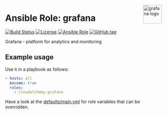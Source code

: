 <p><img src="https://pbs.twimg.com/profile_images/806984496381886464/F7LUp1W2.jpg" alt="grafana logo" title="grafana" align="right" height="60" /></p>

Ansible Role: grafana
===================

[![Build Status](https://travis-ci.org/cloudalchemy/ansible-grafana.svg?branch=master)](https://travis-ci.org/cloudalchemy/ansible-grafana) [![License](https://img.shields.io/badge/license-MIT%20License-brightgreen.svg)](https://opensource.org/licenses/MIT) [![Ansible Role](https://img.shields.io/badge/ansible%20role-cloudalchemy.grafana-blue.svg)](https://galaxy.ansible.com/cloudalchemy/grafana/) [![GitHub tag](https://img.shields.io/github/tag/cloudalchemy/ansible-grafana.svg)](https://github.com/cloudalchemy/ansible-grafana/tags)

Grafana - platform for analytics and monitoring

Example usage
-------------

Use it in a playbook as follows:
```yaml
- hosts: all
  become: true
  roles:
    - cloudalchemy.grafana
```

Have a look at the [defaults/main.yml](defaults/main.yml) for role variables
that can be overridden.
